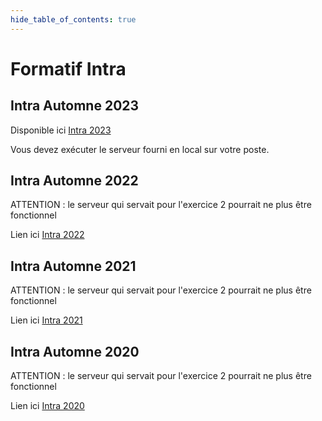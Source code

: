 ```yaml
---
hide_table_of_contents: true
---
```


# Formatif Intra

## Intra Automne 2023

Disponible ici [Intra 2023](https://github.com/departement-info-cem/5N6-mobile-2/tree/main/code/examens/intra2023)

Vous devez exécuter le serveur fourni en local sur votre poste.

## Intra Automne 2022

ATTENTION : le serveur qui servait pour l'exercice 2 pourrait ne plus être fonctionnel

Lien ici [Intra 2022](pathname:///file/intra2022)

## Intra Automne 2021

ATTENTION : le serveur qui servait pour l'exercice 2 pourrait ne plus être fonctionnel

Lien ici [Intra 2021](pathname:///file/intra2021)

## Intra Automne 2020

ATTENTION : le serveur qui servait pour l'exercice 2 pourrait ne plus être fonctionnel

Lien ici [Intra 2020](pathname:///file/intra2020)

